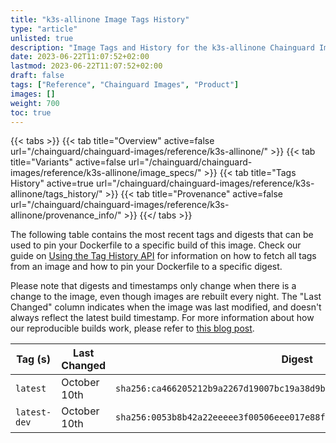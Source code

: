 ```yaml
---
title: "k3s-allinone Image Tags History"
type: "article"
unlisted: true
description: "Image Tags and History for the k3s-allinone Chainguard Image"
date: 2023-06-22T11:07:52+02:00
lastmod: 2023-06-22T11:07:52+02:00
draft: false
tags: ["Reference", "Chainguard Images", "Product"]
images: []
weight: 700
toc: true
---
```


{{< tabs >}}
{{< tab title="Overview" active=false url="/chainguard/chainguard-images/reference/k3s-allinone/" >}}
{{< tab title="Variants" active=false url="/chainguard/chainguard-images/reference/k3s-allinone/image_specs/" >}}
{{< tab title="Tags History" active=true url="/chainguard/chainguard-images/reference/k3s-allinone/tags_history/" >}}
{{< tab title="Provenance" active=false url="/chainguard/chainguard-images/reference/k3s-allinone/provenance_info/" >}}
{{</ tabs >}}

The following table contains the most recent tags and digests that can be used to pin your Dockerfile to a specific build of this image. Check our guide on [Using the Tag History API](/chainguard/chainguard-images/using-the-tag-history-api/) for information on how to fetch all tags from an image and how to pin your Dockerfile to a specific digest.

Please note that digests and timestamps only change when there is a change to the image, even though images are rebuilt every night. The "Last Changed" column indicates when the image was last modified, and doesn't always reflect the latest build timestamp. For more information about how our reproducible builds work, please refer to [this blog post](https://www.chainguard.dev/unchained/reproducing-chainguards-reproducible-image-builds).

| Tag (s)       | Last Changed | Digest                                                                    |
|---------------|--------------|---------------------------------------------------------------------------|
|  `latest`     | October 10th | `sha256:ca466205212b9a2267d19007bc19a38d9bde22f14a10b62b7d4d76f19ca7d64e` |
|  `latest-dev` | October 10th | `sha256:0053b8b42a22eeeee3f00506eee017e88f83b1d807f565bf896f3abd8afb3093` |

